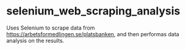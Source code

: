 # selenium_web_scraping_analysis
Uses Selenium to scrape data from https://arbetsformedlingen.se/platsbanken, and then performas data analysis on the results.
